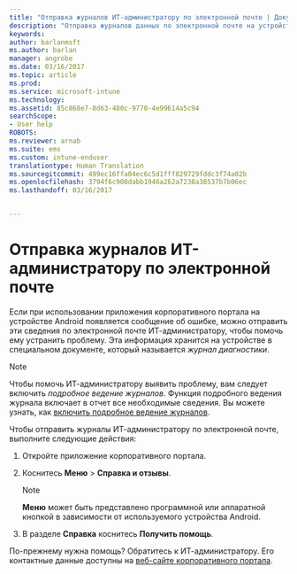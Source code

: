 ```yaml
---
title: "Отправка журналов ИТ-администратору по электронной почте | Документы Майкрософт"
description: "Отправка журналов данных по электронной почте на устройстве Android"
keywords: 
author: barlanmsft
ms.author: barlan
manager: angrobe
ms.date: 03/16/2017
ms.topic: article
ms.prod: 
ms.service: microsoft-intune
ms.technology: 
ms.assetid: 85c868e7-8d63-480c-9770-4e99614a5c94
searchScope:
- User help
ROBOTS: 
ms.reviewer: arnab
ms.suite: ems
ms.custom: intune-enduser
translationtype: Human Translation
ms.sourcegitcommit: 499ec16ffa04ec6c5d1fff829729fddc3f74a02b
ms.openlocfilehash: 3794f6c908dabb1946a262a7238a38537b7b06ec
ms.lasthandoff: 03/16/2017


---
```



# <a name="send-logs-to-your-it-admin-using-email"></a>Отправка журналов ИТ-администратору по электронной почте

Если при использовании приложения корпоративного портала на устройстве Android появляется сообщение об ошибке, можно отправить эти сведения по электронной почте ИТ-администратору, чтобы помочь ему устранить проблему. Эта информация хранится на устройстве в специальном документе, который называется _журнал диагностики_.

> [!Note]
> Чтобы помочь ИТ-администратору выявить проблему, вам следует включить _подробное ведение журналов_. Функция подробного ведения журнала включает в отчет все необходимые сведения. Вы можете узнать, как [включить подробное ведение журналов](use-verbose-logging-to-help-your-it-administrator-fix-device-issues-android.md).

Чтобы отправить журналы ИТ-администратору по электронной почте, выполните следующие действия:

1.  Откройте приложение корпоративного портала.

2.  Коснитесь **Меню** >  **Справка и отзывы**.

    > [!NOTE]
    > **Меню** может быть представлено программной или аппаратной кнопкой в зависимости от используемого устройства Android.

3.  В разделе **Справка** коснитесь **Получить помощь**.

По-прежнему нужна помощь? Обратитесь к ИТ-администратору. Его контактные данные доступны на [веб-сайте корпоративного портала](http://portal.manage.microsoft.com).

